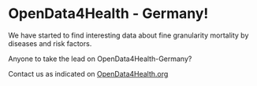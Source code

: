 # OpenData4Health - Germany!

We have started to find interesting data about fine granularity mortality by diseases and risk factors.

Anyone to take the lead on OpenData4Health-Germany?

Contact us as indicated on [OpenData4Health.org](https://www.opendata4health.org)